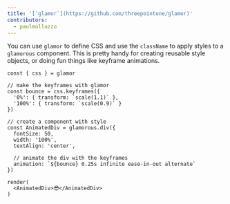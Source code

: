 ```yaml
---
title: '[`glamor`](https://github.com/threepointone/glamor)'
contributors:
  - paulmolluzzo
---
```


You can use `glamor` to define CSS and use the `className` to apply styles to a `glamorous` component. This is pretty handy for creating reusable style objects, or doing fun things like keyframe animations.

```interactive {clickToRender: false, summary: 'Example using glamor to create CSS keyframes'}
const { css } = glamor

// make the keyframes with glamor
const bounce = css.keyframes({
  '0%': { transform: `scale(1.1)` },
  '100%': { transform: `scale(0.9)` }
})

// create a component with style
const AnimatedDiv = glamorous.div({
  fontSize: 50,
  width: '100%',
  textAlign: 'center',

  // animate the div with the keyframes
  animation: `${bounce} 0.25s infinite ease-in-out alternate`
})

render(
  <AnimatedDiv>😎</AnimatedDiv>
)
```
